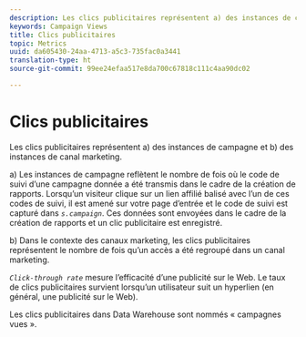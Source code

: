 ```yaml
---
description: Les clics publicitaires représentent a) des instances de campagne et b) des instances de canal marketing.
keywords: Campaign Views
title: Clics publicitaires
topic: Metrics
uuid: da605430-24aa-4713-a5c3-735fac0a3441
translation-type: ht
source-git-commit: 99ee24efaa517e8da700c67818c111c4aa90dc02

---
```



# Clics publicitaires

Les clics publicitaires représentent a) des instances de campagne et b) des instances de canal marketing.

a) Les instances de campagne reflètent le nombre de fois où le code de suivi d’une campagne donnée a été transmis dans le cadre de la création de rapports. Lorsqu’un visiteur clique sur un lien affilié balisé avec l’un de ces codes de suivi, il est amené sur votre page d’entrée et le code de suivi est capturé dans *`s.campaign`*. Ces données sont envoyées dans le cadre de la création de rapports et un clic publicitaire est enregistré.

b) Dans le contexte des canaux marketing, les clics publicitaires représentent le nombre de fois qu’un accès a été regroupé dans un canal marketing.

*`Click-through rate`* mesure l’efficacité d’une publicité sur le Web. Le taux de clics publicitaires survient lorsqu’un utilisateur suit un hyperlien (en général, une publicité sur le Web).

Les clics publicitaires dans Data Warehouse sont nommés « campagnes vues ».
